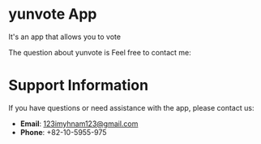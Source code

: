 # yunvote App

It's an app that allows you to vote

The question about yunvote is Feel free to contact me:

# Support Information

If you have questions or need assistance with the app, please contact us:

- **Email**: [123imyhnam123@gmail.com](mailto:123imyhnam123@gmail.com)
- **Phone**: +82-10-5955-975


